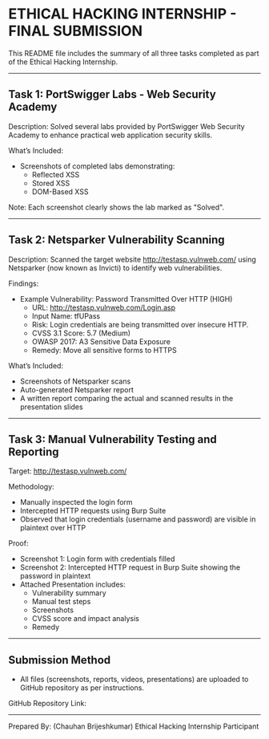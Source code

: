 ETHICAL HACKING INTERNSHIP - FINAL SUBMISSION
=============================================

This README file includes the summary of all three tasks completed as part of the Ethical Hacking Internship.

------------------------------------------------------------
Task 1: PortSwigger Labs - Web Security Academy
------------------------------------------------------------
Description:
Solved several labs provided by PortSwigger Web Security Academy to enhance practical web application security skills.

What’s Included:
- Screenshots of completed labs demonstrating:
  * Reflected XSS
  * Stored XSS
  * DOM-Based XSS

Note:
Each screenshot clearly shows the lab marked as "Solved".

------------------------------------------------------------
Task 2: Netsparker Vulnerability Scanning
------------------------------------------------------------
Description:
Scanned the target website http://testasp.vulnweb.com/ using Netsparker (now known as Invicti) to identify web vulnerabilities.

Findings:
- Example Vulnerability: Password Transmitted Over HTTP (HIGH)
  * URL: http://testasp.vulnweb.com/Login.asp
  * Input Name: tfUPass
  * Risk: Login credentials are being transmitted over insecure HTTP.
  * CVSS 3.1 Score: 5.7 (Medium)
  * OWASP 2017: A3 Sensitive Data Exposure
  * Remedy: Move all sensitive forms to HTTPS

What’s Included:
- Screenshots of Netsparker scans
- Auto-generated Netsparker report
- A written report comparing the actual and scanned results in the presentation slides

------------------------------------------------------------
Task 3: Manual Vulnerability Testing and Reporting
------------------------------------------------------------
Target: http://testasp.vulnweb.com/

Methodology:
- Manually inspected the login form
- Intercepted HTTP requests using Burp Suite
- Observed that login credentials (username and password) are visible in plaintext over HTTP

Proof:
- Screenshot 1: Login form with credentials filled
- Screenshot 2: Intercepted HTTP request in Burp Suite showing the password in plaintext
- Attached Presentation includes:
  * Vulnerability summary
  * Manual test steps
  * Screenshots
  * CVSS score and impact analysis
  * Remedy

------------------------------------------------------------
Submission Method
------------------------------------------------------------
- All files (screenshots, reports, videos, presentations) are uploaded to GitHub repository as per instructions.

GitHub Repository Link:
[](https://github.com/cb346666/Ethical-Hacking-Internship-2025.git)

------------------------------------------------------------
Prepared By:
(Chauhan Brijeshkumar)
Ethical Hacking Internship Participant
